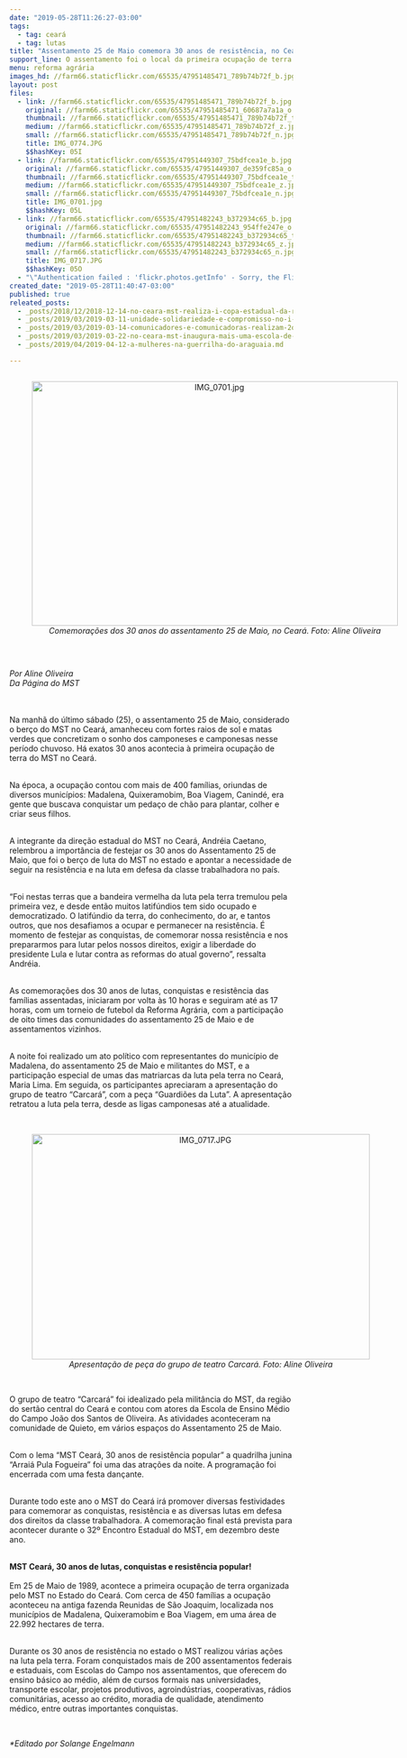 ```yaml
---
date: "2019-05-28T11:26:27-03:00"
tags:
  - tag: ceará
  - tag: lutas
title: "Assentamento 25 de Maio comemora 30 anos de resistência, no Ceará"
support_line: O assentamento foi o local da primeira ocupação de terra do MST no Ceará e representa o berço de luta no estado
menu: reforma agrária
images_hd: //farm66.staticflickr.com/65535/47951485471_789b74b72f_b.jpg
layout: post
files:
  - link: //farm66.staticflickr.com/65535/47951485471_789b74b72f_b.jpg
    original: //farm66.staticflickr.com/65535/47951485471_60687a7a1a_o.jpg
    thumbnail: //farm66.staticflickr.com/65535/47951485471_789b74b72f_t.jpg
    medium: //farm66.staticflickr.com/65535/47951485471_789b74b72f_z.jpg
    small: //farm66.staticflickr.com/65535/47951485471_789b74b72f_n.jpg
    title: IMG_0774.JPG
    $$hashKey: 05I
  - link: //farm66.staticflickr.com/65535/47951449307_75bdfcea1e_b.jpg
    original: //farm66.staticflickr.com/65535/47951449307_de359fc85a_o.jpg
    thumbnail: //farm66.staticflickr.com/65535/47951449307_75bdfcea1e_t.jpg
    medium: //farm66.staticflickr.com/65535/47951449307_75bdfcea1e_z.jpg
    small: //farm66.staticflickr.com/65535/47951449307_75bdfcea1e_n.jpg
    title: IMG_0701.jpg
    $$hashKey: 05L
  - link: //farm66.staticflickr.com/65535/47951482243_b372934c65_b.jpg
    original: //farm66.staticflickr.com/65535/47951482243_954ffe247e_o.jpg
    thumbnail: //farm66.staticflickr.com/65535/47951482243_b372934c65_t.jpg
    medium: //farm66.staticflickr.com/65535/47951482243_b372934c65_z.jpg
    small: //farm66.staticflickr.com/65535/47951482243_b372934c65_n.jpg
    title: IMG_0717.JPG
    $$hashKey: 05O
  - "\"Authentication failed : 'flickr.photos.getInfo' - Sorry, the Flickr API service is not currently available.\""
created_date: "2019-05-28T11:40:47-03:00"
published: true
releated_posts:
  - _posts/2018/12/2018-12-14-no-ceara-mst-realiza-i-copa-estadual-da-reforma-agraria.md
  - _posts/2019/03/2019-03-11-unidade-solidariedade-e-compromisso-no-i-encontro-dos-amigos-as-do-mst-no-ceara.md
  - _posts/2019/03/2019-03-14-comunicadores-e-comunicadoras-realizam-2o-encontro-das-radios-livres-do-mst-no-ceara.md
  - _posts/2019/03/2019-03-22-no-ceara-mst-inaugura-mais-uma-escola-de-ensino-medio-do-campo.md
  - _posts/2019/04/2019-04-12-a-mulheres-na-guerrilha-do-araguaia.md

---
```

<div style="text-align:center">
<figure class="image" style="display:inline-block"><img alt="IMG_0701.jpg" height="434" src="//farm66.staticflickr.com/65535/47951449307_75bdfcea1e_b.jpg" width="650" />
<figcaption><em>Comemora&ccedil;&otilde;es dos 30 anos do assentamento 25 de Maio, no Cear&aacute;. Foto: Aline Oliveira</em></figcaption>
</figure>
</div>

<p>&nbsp;</p>

<p><em>Por Aline Oliveira<br />
Da P&aacute;gina do MST</em><br />
&nbsp;</p>

<p><br />
Na manh&atilde; do &uacute;ltimo s&aacute;bado (25), o assentamento 25 de Maio, considerado o ber&ccedil;o do MST no Cear&aacute;, amanheceu com fortes raios de sol e matas verdes que concretizam o sonho dos camponeses e camponesas nesse per&iacute;odo chuvoso. H&aacute; exatos 30 anos acontecia &agrave; primeira ocupa&ccedil;&atilde;o de terra do MST no Cear&aacute;.&nbsp;</p>

<p><br />
Na &eacute;poca, a ocupa&ccedil;&atilde;o contou com mais de 400 fam&iacute;lias, oriundas de diversos munic&iacute;pios: Madalena, Quixeramobim, Boa Viagem, Canind&eacute;, era gente que buscava conquistar um peda&ccedil;o de ch&atilde;o para plantar, colher e criar seus filhos.&nbsp;&nbsp;</p>

<p><br />
A integrante da dire&ccedil;&atilde;o estadual do MST no Cear&aacute;, Andr&eacute;ia Caetano, relembrou a import&acirc;ncia de festejar os 30 anos do Assentamento 25 de Maio, que foi o ber&ccedil;o de luta do MST no estado e apontar a necessidade de seguir na resist&ecirc;ncia e na luta em defesa da classe trabalhadora no pa&iacute;s.</p>

<p><br />
&ldquo;Foi nestas terras que a bandeira vermelha da luta pela terra tremulou pela primeira vez, e desde ent&atilde;o muitos latif&uacute;ndios tem sido ocupado e democratizado. O latif&uacute;ndio da terra, do conhecimento, do ar, e tantos outros, que nos desafiamos a ocupar e permanecer na resist&ecirc;ncia. &Eacute; momento de festejar as conquistas, de comemorar nossa resist&ecirc;ncia e nos prepararmos para lutar pelos nossos direitos, exigir a liberdade do presidente Lula e lutar contra as reformas do atual governo&rdquo;, ressalta Andr&eacute;ia.</p>

<p><br />
As comemora&ccedil;&otilde;es dos 30 anos de lutas, conquistas e resist&ecirc;ncia das fam&iacute;lias assentadas, iniciaram por volta &agrave;s 10 horas e seguiram at&eacute; as 17 horas, com um torneio de futebol da Reforma Agr&aacute;ria, com a participa&ccedil;&atilde;o de oito times das comunidades do assentamento 25 de Maio e de assentamentos vizinhos.</p>

<p><br />
A noite foi realizado um ato pol&iacute;tico com representantes do munic&iacute;pio de Madalena, do assentamento 25 de Maio e militantes do MST, e a participa&ccedil;&atilde;o especial de umas das matriarcas da luta pela terra no Cear&aacute;, Maria Lima. Em seguida, os participantes apreciaram a apresenta&ccedil;&atilde;o do grupo de teatro &ldquo;Carcar&aacute;&rdquo;, com a pe&ccedil;a &ldquo;Guardi&otilde;es da Luta&rdquo;. A apresenta&ccedil;&atilde;o retratou a luta pela terra, desde as ligas camponesas at&eacute; a atualidade.<br />
&nbsp;</p>

<div style="text-align:center">
<figure class="image" style="display:inline-block"><img alt="IMG_0717.JPG" height="400" src="//farm66.staticflickr.com/65535/47951482243_b372934c65_b.jpg" width="600" />
<figcaption><em>Apresenta&ccedil;&atilde;o de pe&ccedil;a do grupo de teatro Carcar&aacute;. Foto: Aline Oliveira</em></figcaption>
</figure>
</div>

<p><br />
O grupo de teatro &ldquo;Carcar&aacute;&rdquo; foi idealizado pela milit&acirc;ncia do MST, da regi&atilde;o do sert&atilde;o central do Cear&aacute; e contou com atores da Escola de Ensino M&eacute;dio do Campo Jo&atilde;o dos Santos de Oliveira. As atividades aconteceram na comunidade de Quieto, em v&aacute;rios espa&ccedil;os do Assentamento 25 de Maio.</p>

<p><br />
Com o lema &ldquo;MST Cear&aacute;, 30 anos de resist&ecirc;ncia popular&rdquo; a quadrilha junina &ldquo;Arrai&aacute; Pula Fogueira&rdquo; foi uma das atra&ccedil;&otilde;es da noite. A programa&ccedil;&atilde;o foi encerrada com uma festa dan&ccedil;ante.</p>

<p><br />
Durante todo este ano o MST do Cear&aacute; ir&aacute; promover diversas festividades para comemorar as conquistas, resist&ecirc;ncia e as diversas lutas em defesa dos direitos da classe trabalhadora. A comemora&ccedil;&atilde;o final est&aacute; prevista para acontecer durante o 32&ordm; Encontro Estadual do MST, em dezembro deste ano.</p>

<p><br />
<strong>MST Cear&aacute;, 30 anos de lutas, conquistas e resist&ecirc;ncia popular!</strong><br />
<br />
Em 25 de Maio de 1989, acontece a primeira ocupa&ccedil;&atilde;o de terra organizada pelo MST no Estado do Cear&aacute;. Com cerca de 450 fam&iacute;lias a ocupa&ccedil;&atilde;o aconteceu na antiga fazenda Reunidas de S&atilde;o Joaquim, localizada nos munic&iacute;pios de Madalena, Quixeramobim e Boa Viagem, em uma &aacute;rea de 22.992 hectares de terra.</p>

<p><br />
Durante os 30 anos de resist&ecirc;ncia no estado o MST realizou v&aacute;rias a&ccedil;&otilde;es na luta pela terra. Foram conquistados mais de 200 assentamentos federais e estaduais, com Escolas do Campo nos assentamentos, que oferecem do ensino b&aacute;sico ao m&eacute;dio, al&eacute;m de cursos formais nas universidades, transporte escolar, projetos produtivos, agroind&uacute;strias, cooperativas, r&aacute;dios comunit&aacute;rias, acesso ao cr&eacute;dito, moradia de qualidade, atendimento m&eacute;dico, entre outras importantes conquistas.</p>

<p>&nbsp;</p>

<p><em>*Editado por Solange Engelmann</em></p>
